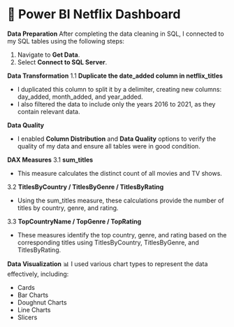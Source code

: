 ﻿# <a name="_s775r8e9wp8k"></a>**🎥 Power BI Netflix Dashboard**
**Data Preparation**
After completing the data cleaning in SQL, I connected to my SQL tables using the following steps:

1. Navigate to **Get Data**.
1. Select **Connect to SQL Server**.

**Data Transformation**
1\.1 **Duplicate the date\_added column in netflix\_titles**

- I duplicated this column to split it by a delimiter, creating new columns: day\_added, month\_added, and year\_added.
- I also filtered the data to include only the years 2016 to 2021, as they contain relevant data.

**Data Quality**

- I enabled **Column Distribution** and **Data Quality** options to verify the quality of my data and ensure all tables were in good condition.

**DAX Measures**
3\.1 **sum\_titles**

- This measure calculates the distinct count of all movies and TV shows.

3\.2 **TitlesByCountry / TitlesByGenre / TitlesByRating**

- Using the sum\_titles measure, these calculations provide the number of titles by country, genre, and rating.

3\.3 **TopCountryName / TopGenre / TopRating**

- These measures identify the top country, genre, and rating based on the corresponding titles using TitlesByCountry, TitlesByGenre, and TitlesByRating.

**Data Visualization** 📊
I used various chart types to represent the data effectively, including:

- Cards
- Bar Charts
- Doughnut Charts
- Line Charts
- Slicers



